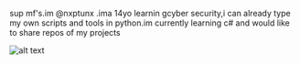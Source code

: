 sup mf's.im @nxptunx .ima 14yo learnin gcyber security,i can already type my own scripts and tools in python.im currently learning c# and would like to share repos of my projects


![alt text](https://media.tenor.com/oaoqS3Z85fQAAAAC/neptune-wave-dyln.gif)
